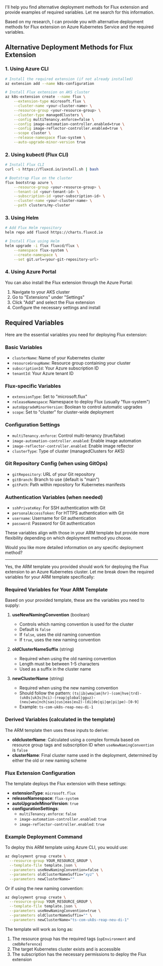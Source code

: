 I'll help you find alternative deployment methods for Flux extension and provide examples of required variables. Let me search for this information.

Based on my research, I can provide you with alternative deployment methods for Flux extension on Azure Kubernetes Service and the required variables.

## Alternative Deployment Methods for Flux Extension

### 1. Using Azure CLI

```bash
# Install the required extension (if not already installed)
az extension add --name k8s-configuration

# Install Flux extension on AKS cluster
az k8s-extension create --name flux \
    --extension-type microsoft.flux \
    --cluster-name <your-cluster-name> \
    --resource-group <your-resource-group> \
    --cluster-type managedClusters \
    --config multiTenancy.enforce=false \
    --config image-automation-controller.enabled=true \
    --config image-reflector-controller.enabled=true \
    --scope cluster \
    --release-namespace flux-system \
    --auto-upgrade-minor-version true
```

### 2. Using kubectl (Flux CLI)

```bash
# Install Flux CLI
curl -s https://fluxcd.io/install.sh | bash

# Bootstrap Flux on the cluster
flux bootstrap azure \
    --resource-group <your-resource-group> \
    --tenant-id <your-tenant-id> \
    --subscription-id <your-subscription-id> \
    --cluster-name <your-cluster-name> \
    --path clusters/my-cluster
```

### 3. Using Helm

```bash
# Add Flux Helm repository
helm repo add fluxcd https://charts.fluxcd.io

# Install Flux using Helm
helm upgrade -i flux fluxcd/flux \
    --namespace flux-system \
    --create-namespace \
    --set git.url=<your-git-repository-url>
```

### 4. Using Azure Portal

You can also install the Flux extension through the Azure Portal:
1. Navigate to your AKS cluster
2. Go to "Extensions" under "Settings"
3. Click "Add" and select the Flux extension
4. Configure the necessary settings and install

## Required Variables

Here are the essential variables you need for deploying Flux extension:

### Basic Variables
- `clusterName`: Name of your Kubernetes cluster
- `resourceGroupName`: Resource group containing your cluster
- `subscriptionId`: Your Azure subscription ID
- `tenantId`: Your Azure tenant ID

### Flux-specific Variables
- `extensionType`: Set to "microsoft.flux"
- `releaseNamespace`: Namespace to deploy Flux (usually "flux-system")
- `autoUpgradeMinorVersion`: Boolean to control automatic upgrades
- `scope`: Set to "cluster" for cluster-wide deployment

### Configuration Settings
- `multiTenancy.enforce`: Control multi-tenancy (true/false)
- `image-automation-controller.enabled`: Enable image automation
- `image-reflector-controller.enabled`: Enable image reflector
- `clusterType`: Type of cluster (managedClusters for AKS)

### Git Repository Config (when using GitOps)
- `gitRepository`: URL of your Git repository
- `gitBranch`: Branch to use (default is "main")
- `gitPath`: Path within repository for Kubernetes manifests

### Authentication Variables (when needed)
- `sshPrivateKey`: For SSH authentication with Git
- `personalAccessToken`: For HTTPS authentication with Git
- `username`: Username for Git authentication
- `password`: Password for Git authentication

These variables align with those in your ARM template but provide more flexibility depending on which deployment method you choose.

Would you like more detailed information on any specific deployment method?


---

Yes, the ARM template you provided should work for deploying the Flux extension to an Azure Kubernetes cluster. Let me break down the required variables for your ARM template specifically:

### Required Variables for Your ARM Template

Based on your provided template, these are the variables you need to supply:

1. **useNewNamingConvention** (boolean)
   - Controls which naming convention is used for the cluster
   - Default is `false`
   - If `false`, uses the old naming convention
   - If `true`, uses the new naming convention

2. **oldClusterNameSuffix** (string)
   - Required when using the old naming convention
   - Length must be between 1-5 characters
   - Used as a suffix in the cluster name

3. **newClusterName** (string)
   - Required when using the new naming convention
   - Should follow the pattern: `(ts|ib|wma|am|hr)-(com|hve|trd)-(uk8s|uk3s|hci)-(reap|global|gguz)-(neu|weu|nch|sas|cus|eas|eu2)-(di|de|qi|qe|pi|pe)-[0-9]`
   - Example: `ts-com-uk8s-reap-neu-di-1`

### Derived Variables (calculated in the template)

The ARM template then uses these inputs to derive:

- **oldclusterName**: Calculated using a complex formula based on resource group tags and subscription ID when `useNewNamingConvention` is `false`
- **clusterName**: Final cluster name used in the deployment, determined by either the old or new naming scheme

### Flux Extension Configuration

The template deploys the Flux extension with these settings:

- **extensionType**: `microsoft.flux`
- **releaseNamespace**: `flux-system`
- **autoUpgradeMinorVersion**: `true`
- **configurationSettings**:
  - `multiTenancy.enforce`: `false`
  - `image-automation-controller.enabled`: `true`
  - `image-reflector-controller.enabled`: `true`

### Example Deployment Command

To deploy this ARM template using Azure CLI, you would use:

```bash
az deployment group create \
  --resource-group YOUR_RESOURCE_GROUP \
  --template-file template.json \
  --parameters useNewNamingConvention=false \
  --parameters oldClusterNameSuffix="xyz" \
  --parameters newClusterName=""
```

Or if using the new naming convention:

```bash
az deployment group create \
  --resource-group YOUR_RESOURCE_GROUP \
  --template-file template.json \
  --parameters useNewNamingConvention=true \
  --parameters oldClusterNameSuffix="" \
  --parameters newClusterName="ts-com-uk8s-reap-neu-di-1"
```

The template will work as long as:
1. The resource group has the required tags (`opEnvironment` and `cmdbReference`)
2. The target Kubernetes cluster exists and is accessible
3. The subscription has the necessary permissions to deploy the Flux extension